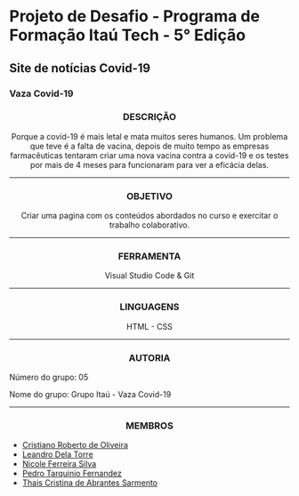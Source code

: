 # Projeto de Desafio - Programa de Formação Itaú Tech - 5° Edição
## Site de notícias Covid-19
### Vaza Covid-19

<h3 align="center">
DESCRIÇÃO
</h3>

<p align="center">
Porque a covid-19 é mais letal e mata muitos seres humanos. Um problema que teve é a falta de vacina, depois de muito tempo as empresas farmacêuticas tentaram criar uma nova vacina contra a covid-19 e os testes por mais de 4 meses para funcionaram para ver a eficácia delas.
</p>
<hr>

<h3 align="center">
OBJETIVO
</h3>
<p align="center">
  Criar uma pagina com os conteúdos abordados no curso e  exercitar o trabalho colaborativo.</p>

<p align="center">

</p>
  
<hr>
<h3 align="center">
FERRAMENTA
</h3>

<p align="center">
Visual Studio Code & Git
</p>
<hr>

<h3 align="center">
LINGUAGENS
</h3>

<p align="center">
HTML
- CSS
</p>
<hr>
  
<h3 align="center">
AUTORIA
</h3>

Número do grupo: 05

Nome do grupo: Grupo Itaú - Vaza Covid-19
<hr>
<h3 align="center">
MEMBROS
</h3>

- [Cristiano Roberto de Oliveira](https://github.com/orc1272)
- [Leandro Dela Torre](https://github.com/Leodt85)
- [Nicole Ferreira Silva](https://github.com/lefeani)
- [Pedro Tarquinio Fernandez](https://github.com/pedrotarquinio)
- [Thais Cristina de Abrantes Sarmento](https://github.com/ThaisCristiny86)
